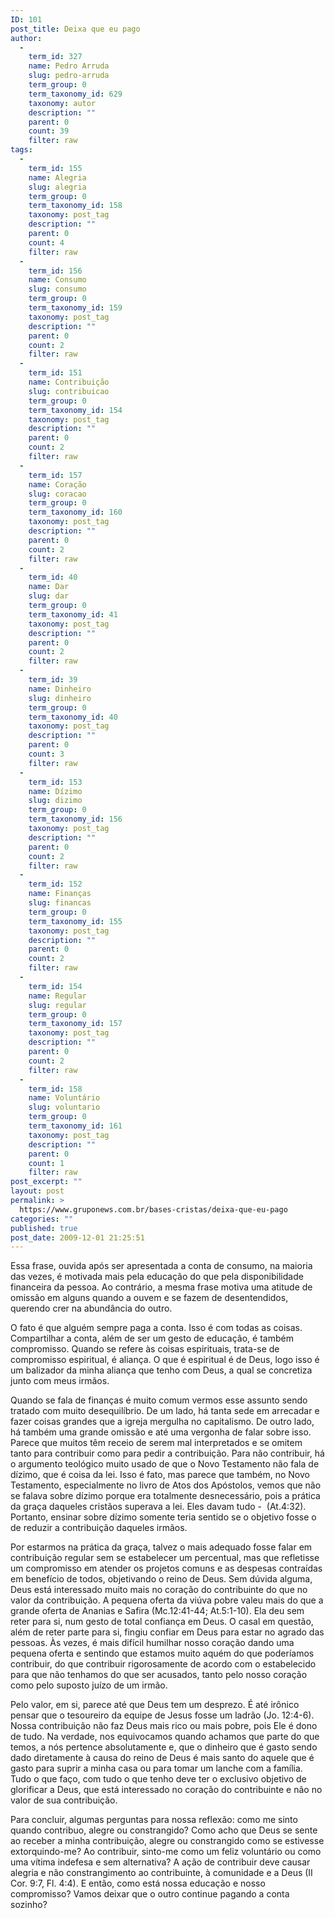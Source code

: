 ```yaml
---
ID: 101
post_title: Deixa que eu pago
author:
  - 
    term_id: 327
    name: Pedro Arruda
    slug: pedro-arruda
    term_group: 0
    term_taxonomy_id: 629
    taxonomy: autor
    description: ""
    parent: 0
    count: 39
    filter: raw
tags:
  - 
    term_id: 155
    name: Alegria
    slug: alegria
    term_group: 0
    term_taxonomy_id: 158
    taxonomy: post_tag
    description: ""
    parent: 0
    count: 4
    filter: raw
  - 
    term_id: 156
    name: Consumo
    slug: consumo
    term_group: 0
    term_taxonomy_id: 159
    taxonomy: post_tag
    description: ""
    parent: 0
    count: 2
    filter: raw
  - 
    term_id: 151
    name: Contribuição
    slug: contribuicao
    term_group: 0
    term_taxonomy_id: 154
    taxonomy: post_tag
    description: ""
    parent: 0
    count: 2
    filter: raw
  - 
    term_id: 157
    name: Coração
    slug: coracao
    term_group: 0
    term_taxonomy_id: 160
    taxonomy: post_tag
    description: ""
    parent: 0
    count: 2
    filter: raw
  - 
    term_id: 40
    name: Dar
    slug: dar
    term_group: 0
    term_taxonomy_id: 41
    taxonomy: post_tag
    description: ""
    parent: 0
    count: 2
    filter: raw
  - 
    term_id: 39
    name: Dinheiro
    slug: dinheiro
    term_group: 0
    term_taxonomy_id: 40
    taxonomy: post_tag
    description: ""
    parent: 0
    count: 3
    filter: raw
  - 
    term_id: 153
    name: Dízimo
    slug: dizimo
    term_group: 0
    term_taxonomy_id: 156
    taxonomy: post_tag
    description: ""
    parent: 0
    count: 2
    filter: raw
  - 
    term_id: 152
    name: Finanças
    slug: financas
    term_group: 0
    term_taxonomy_id: 155
    taxonomy: post_tag
    description: ""
    parent: 0
    count: 2
    filter: raw
  - 
    term_id: 154
    name: Regular
    slug: regular
    term_group: 0
    term_taxonomy_id: 157
    taxonomy: post_tag
    description: ""
    parent: 0
    count: 2
    filter: raw
  - 
    term_id: 158
    name: Voluntário
    slug: voluntario
    term_group: 0
    term_taxonomy_id: 161
    taxonomy: post_tag
    description: ""
    parent: 0
    count: 1
    filter: raw
post_excerpt: ""
layout: post
permalink: >
  https://www.gruponews.com.br/bases-cristas/deixa-que-eu-pago
categories: ""
published: true
post_date: 2009-12-01 21:25:51
---
```

Essa frase, ouvida após ser apresentada a conta de consumo, na maioria das vezes, é motivada mais pela educação do que pela disponibilidade financeira da pessoa. Ao contrário, a mesma frase motiva uma atitude de omissão em alguns quando a ouvem e se fazem de desentendidos, querendo crer na abundância do outro.

O fato é que alguém sempre paga a conta. Isso é com todas as coisas. Compartilhar a conta, além de ser um gesto de educação, é também compromisso. Quando se refere às coisas espirituais, trata-se de compromisso espiritual, é aliança. O que é espiritual é de Deus, logo isso é um balizador da minha aliança que tenho com Deus, a qual se concretiza junto com meus irmãos.

Quando se fala de finanças é muito comum vermos esse assunto sendo tratado com muito desequilíbrio. De um lado, há tanta sede em arrecadar e fazer coisas grandes que a igreja mergulha no capitalismo. De outro lado, há também uma grande omissão e até uma vergonha de falar sobre isso. Parece que muitos têm receio de serem mal interpretados e se omitem tanto para contribuir como para pedir a contribuição. Para não contribuir, há o argumento teológico muito usado de que o Novo Testamento não fala de dízimo, que é coisa da lei. Isso é fato, mas parece que também, no Novo Testamento, especialmente no livro de Atos dos Apóstolos, vemos que não se falava sobre dízimo porque era totalmente desnecessário, pois a prática da graça daqueles cristãos superava a lei. Eles davam tudo -  (At.4:32). Portanto, ensinar sobre dízimo somente teria sentido se o objetivo fosse o de reduzir a contribuição daqueles irmãos.

Por estarmos na prática da graça, talvez o mais adequado fosse falar em contribuição regular sem se estabelecer um percentual, mas que refletisse um compromisso em atender os projetos comuns e as despesas contraídas em benefício de todos, objetivando o reino de Deus. Sem dúvida alguma, Deus está interessado muito mais no coração do contribuinte do que no valor da contribuição. A pequena oferta da viúva pobre valeu mais do que a grande oferta de Ananias e Safira (Mc.12:41-44; At.5:1-10). Ela deu sem reter para si, num gesto de total confiança em Deus. O casal em questão, além de reter parte para si, fingiu confiar em Deus para estar no agrado das pessoas. Às vezes, é mais difícil humilhar nosso coração dando uma pequena oferta e sentindo que estamos muito aquém do que poderíamos contribuir, do que contribuir rigorosamente de acordo com o estabelecido para que não tenhamos do que ser acusados, tanto pelo nosso coração como pelo suposto juízo de um irmão.

Pelo valor, em si, parece até que Deus tem um desprezo. É até irônico pensar que o tesoureiro da equipe de Jesus fosse um ladrão (Jo. 12:4-6). Nossa contribuição não faz Deus mais rico ou mais pobre, pois Ele é dono de tudo. Na verdade, nos equivocamos quando achamos que parte do que temos, a nós pertence absolutamente e, que o dinheiro que é gasto sendo dado diretamente à causa do reino de Deus é mais santo do aquele que é gasto para suprir a minha casa ou para tomar um lanche com a família. Tudo o que faço, com tudo o que tenho deve ter o exclusivo objetivo de glorificar a Deus, que está interessado no coração do contribuinte e não no valor de sua contribuição.

Para concluir, algumas perguntas para nossa reflexão: como me sinto quando contribuo, alegre ou constrangido? Como acho que Deus se sente ao receber a minha contribuição, alegre ou constrangido como se estivesse extorquindo-me? Ao contribuir, sinto-me como um feliz voluntário ou como uma vítima indefesa e sem alternativa? A ação de contribuir deve causar alegria e não constrangimento ao contribuinte, à comunidade e a Deus (II Cor. 9:7, Fl. 4:4). E então, como está nossa educação e nosso compromisso? Vamos deixar que o outro continue pagando a conta sozinho?